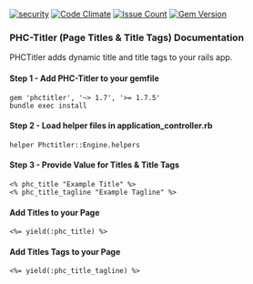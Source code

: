 [![security](https://hakiri.io/github/PHCNetworks/phc-notifi/master.svg)](https://hakiri.io/github/PHCNetworks/phc-notifi/master)
[![Code Climate](https://codeclimate.com/github/PHCNetworks/phc-titler/badges/gpa.svg)](https://codeclimate.com/github/PHCNetworks/phc-titler)
[![Issue Count](https://codeclimate.com/github/PHCNetworks/phc-notifi/badges/issue_count.svg)](https://codeclimate.com/github/PHCNetworks/phc-notifi)
[![Gem Version](https://badge.fury.io/rb/phctitler.svg)](https://badge.fury.io/rb/phctitler)
  
### PHC-Titler (Page Titles & Title Tags) Documentation
PHCTitler adds dynamic title and title tags to your rails app. 
  
#### Step 1 - Add PHC-Titler to your gemfile  
  
	gem 'phctitler', '~> 1.7', '>= 1.7.5'
	bundle exec install
	
#### Step 2 - Load helper files in application_controller.rb  
  
	helper Phctitler::Engine.helpers
	
#### Step 3 - Provide Value for Titles & Title Tags
  
  	<% phc_title "Example Title" %>
	<% phc_title_tagline "Example Tagline" %>
  
#### Add Titles to your Page 
  
	<%= yield(:phc_title) %>
  
#### Add Titles Tags to your Page 
  
	<%= yield(:phc_title_tagline) %>
  